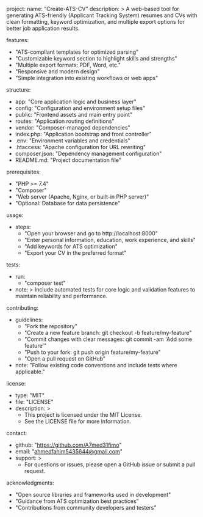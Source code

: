 project:
  name: "Create-ATS-CV"
  description: >
    A web-based tool for generating ATS-friendly (Applicant Tracking System)
    resumes and CVs with clean formatting, keyword optimization, and multiple
    export options for better job application results.

features:
  - "ATS-compliant templates for optimized parsing"
  - "Customizable keyword section to highlight skills and strengths"
  - "Multiple export formats: PDF, Word, etc."
  - "Responsive and modern design"
  - "Simple integration into existing workflows or web apps"

structure:
  - app: "Core application logic and business layer"
  - config: "Configuration and environment setup files"
  - public: "Frontend assets and main entry point"
  - routes: "Application routing definitions"
  - vendor: "Composer-managed dependencies"
  - index.php: "Application bootstrap and front controller"
  - .env: "Environment variables and credentials"
  - .htaccess: "Apache configuration for URL rewriting"
  - composer.json: "Dependency management configuration"
  - README.md: "Project documentation file"

prerequisites:
  - "PHP >= 7.4"
  - "Composer"
  - "Web server (Apache, Nginx, or built-in PHP server)"
  - "Optional: Database for data persistence"

usage:
  - steps:
    - "Open your browser and go to http://localhost:8000"
    - "Enter personal information, education, work experience, and skills"
    - "Add keywords for ATS optimization"
    - "Export your CV in the preferred format"

tests:
 - run:
    - "composer test"
  - note: >
    Include automated tests for core logic and validation features
    to maintain reliability and performance.

contributing:
  - guidelines:
    - "Fork the repository"
    - "Create a new feature branch: git checkout -b feature/my-feature"
    - "Commit changes with clear messages: git commit -am 'Add some feature'"
    - "Push to your fork: git push origin feature/my-feature"
    - "Open a pull request on GitHub"
  - note: "Follow existing code conventions and include tests where applicable."

license:
  - type: "MIT"
  - file: "LICENSE"
  - description: >
    - This project is licensed under the MIT License.
    - See the LICENSE file for more information.

contact:
  - github: "https://github.com/A7med31fimo"
  - email: "ahmedfahim5435644@gmail.com"
  - support: >
    - For questions or issues, please open a GitHub issue or submit a pull request.

acknowledgments:
  - "Open source libraries and frameworks used in development"
  - "Guidance from ATS optimization best practices"
  - "Contributions from community developers and testers"
